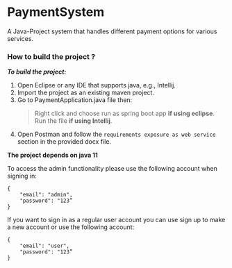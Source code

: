 # PaymentSystem
A Java-Project system that handles different payment options for various services.

### How to build the project ?
***To build the project:***
1. Open Eclipse or any IDE that supports java, e.g., Intellij.
2. Import the project as an existing maven project.
3. Go to PaymentApplication.java file then:
    > Right click and choose run as spring boot app **if using eclipse**.
    > Run the file **if using Intellij**.
4. Open Postman and follow the `requirements exposure as web service` section in the provided docx file.

**The project depends on java 11**

To access the admin functionality please use the following account when signing in:
```
{
    "email": "admin",
    "password": "123”
}
 ```
If you want to sign in as a regular user account you can use sign up to make a new account or use the following account:
```
{
    "email": "user",
    "password": "123”
}
```



